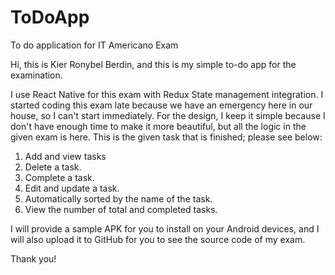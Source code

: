 # ToDoApp
To do application for IT Americano Exam

Hi, this is Kier Ronybel Berdin, and this is my simple to-do app for the examination.


I use React Native for this exam with Redux State management integration. I started coding this exam late because we have an emergency here in our house, so I can't start immediately. For the design, I keep it simple because I don't have enough time to make it more beautiful, but all the logic in the given exam is here. This is the given task that is finished; please see below:


1. Add and view tasks
2. Delete a task.
3. Complete a task.
4. Edit and update a task.
5. Automatically sorted by the name of the task.
6. View the number of total and completed tasks.


I will provide a sample APK for you to install on your Android devices, and I will also upload it to GitHub for you to see the source code of my exam.


Thank you!